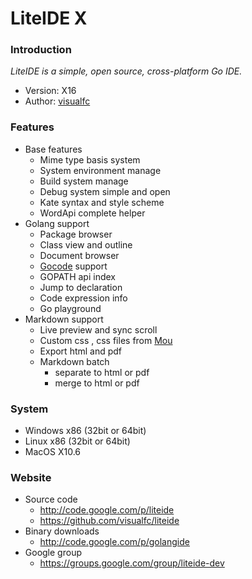 LiteIDE X
=========

### Introduction

_LiteIDE is a simple, open source, cross-platform Go IDE._

* Version: X16
* Author: [visualfc](mailto:visualfc@gmail.com)


###  Features
* Base features
	* Mime type basis system
	* System environment manage
	* Build system manage
	* Debug system simple and open
	* Kate syntax and style scheme
	* WordApi complete helper
* Golang support
	* Package browser
	* Class view and outline
	* Document browser
	* [Gocode](https://github.com/nsf/gocode) support
	* GOPATH api index
	* Jump to declaration
	* Code expression info
	* Go playground
* Markdown support
	* Live preview and sync scroll
	* Custom css , css files from [Mou](http://mouapp.com) 
	* Export html and pdf
	* Markdown batch 
		* separate to html or pdf
		* merge to html or pdf

### System
* Windows x86 (32bit or 64bit) 
* Linux x86 (32bit or 64bit)
* MacOS X10.6

### Website
* Source code
	* <http://code.google.com/p/liteide>
	* <https://github.com/visualfc/liteide>
* Binary downloads 
	* <http://code.google.com/p/golangide>
* Google group
	* <https://groups.google.com/group/liteide-dev>
